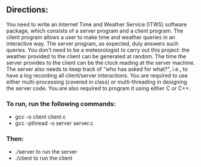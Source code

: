 ## Directions:
You need to write an Internet Time and Weather Service (ITWS) software
package, which consists of a server program and a client program.  The
client program allows a user to make time and weather queries in an
interactive way.  The server program, as expected, duly answers such
queries.  You don't need to be a meteorologist to carry out this
project: the weather provided to the client can be generated at
random.  The time the server provides to the client can be the clock
reading at the server machine.  The server also needs to keep track of
"who has asked for what?", i.e., to have a log recording all
client/server interactions.  You are required to use either 
multi-processing (covered in class) or multi-threading in designing
the server code.  You are also required to program it using either C
or C++.

### To run, run the following commands:
* gcc -o client client.c
* gcc -pthread -o server server.c

### Then:
* ./server to run the server
* ./client to run the client
